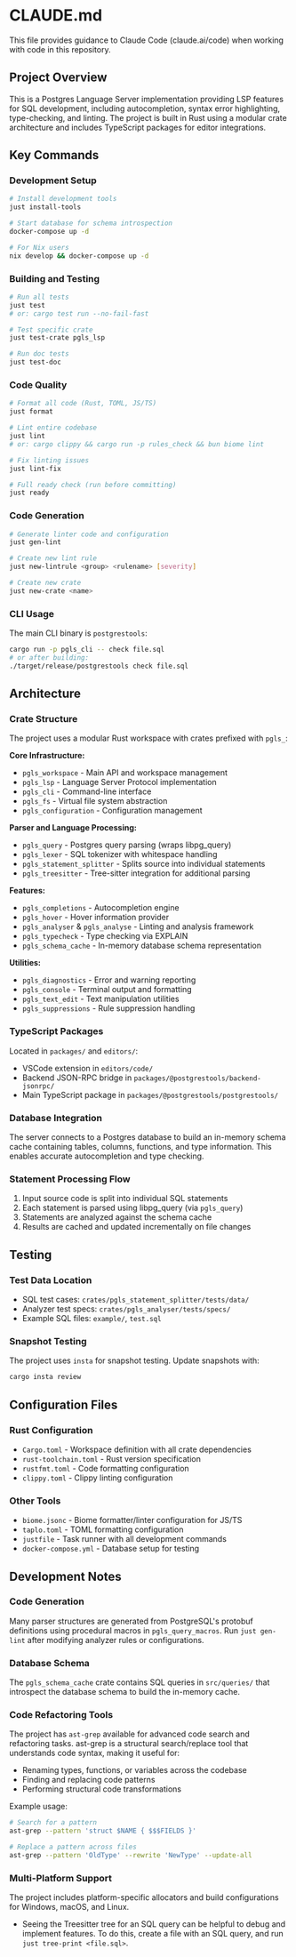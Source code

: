 # CLAUDE.md

This file provides guidance to Claude Code (claude.ai/code) when working with code in this repository.

## Project Overview

This is a Postgres Language Server implementation providing LSP features for SQL development, including autocompletion, syntax error highlighting, type-checking, and linting. The project is built in Rust using a modular crate architecture and includes TypeScript packages for editor integrations.

## Key Commands

### Development Setup
```bash
# Install development tools
just install-tools

# Start database for schema introspection
docker-compose up -d

# For Nix users
nix develop && docker-compose up -d
```

### Building and Testing
```bash
# Run all tests
just test
# or: cargo test run --no-fail-fast

# Test specific crate
just test-crate pgls_lsp

# Run doc tests
just test-doc
```

### Code Quality
```bash
# Format all code (Rust, TOML, JS/TS)
just format

# Lint entire codebase
just lint
# or: cargo clippy && cargo run -p rules_check && bun biome lint

# Fix linting issues
just lint-fix

# Full ready check (run before committing)
just ready
```

### Code Generation
```bash
# Generate linter code and configuration
just gen-lint

# Create new lint rule
just new-lintrule <group> <rulename> [severity]

# Create new crate
just new-crate <name>
```

### CLI Usage
The main CLI binary is `postgrestools`:
```bash
cargo run -p pgls_cli -- check file.sql
# or after building:
./target/release/postgrestools check file.sql
```

## Architecture

### Crate Structure
The project uses a modular Rust workspace with crates prefixed with `pgls_`:

**Core Infrastructure:**
- `pgls_workspace` - Main API and workspace management
- `pgls_lsp` - Language Server Protocol implementation  
- `pgls_cli` - Command-line interface
- `pgls_fs` - Virtual file system abstraction
- `pgls_configuration` - Configuration management

**Parser and Language Processing:**
- `pgls_query` - Postgres query parsing (wraps libpg_query)
- `pgls_lexer` - SQL tokenizer with whitespace handling
- `pgls_statement_splitter` - Splits source into individual statements
- `pgls_treesitter` - Tree-sitter integration for additional parsing

**Features:**
- `pgls_completions` - Autocompletion engine
- `pgls_hover` - Hover information provider
- `pgls_analyser` & `pgls_analyse` - Linting and analysis framework
- `pgls_typecheck` - Type checking via EXPLAIN
- `pgls_schema_cache` - In-memory database schema representation

**Utilities:**
- `pgls_diagnostics` - Error and warning reporting
- `pgls_console` - Terminal output and formatting
- `pgls_text_edit` - Text manipulation utilities
- `pgls_suppressions` - Rule suppression handling

### TypeScript Packages
Located in `packages/` and `editors/`:
- VSCode extension in `editors/code/`
- Backend JSON-RPC bridge in `packages/@postgrestools/backend-jsonrpc/`
- Main TypeScript package in `packages/@postgrestools/postgrestools/`

### Database Integration
The server connects to a Postgres database to build an in-memory schema cache containing tables, columns, functions, and type information. This enables accurate autocompletion and type checking.

### Statement Processing Flow
1. Input source code is split into individual SQL statements
2. Each statement is parsed using libpg_query (via `pgls_query`)
3. Statements are analyzed against the schema cache
4. Results are cached and updated incrementally on file changes

## Testing

### Test Data Location
- SQL test cases: `crates/pgls_statement_splitter/tests/data/`
- Analyzer test specs: `crates/pgls_analyser/tests/specs/`
- Example SQL files: `example/`, `test.sql`

### Snapshot Testing
The project uses `insta` for snapshot testing. Update snapshots with:
```bash
cargo insta review
```

## Configuration Files

### Rust Configuration
- `Cargo.toml` - Workspace definition with all crate dependencies
- `rust-toolchain.toml` - Rust version specification  
- `rustfmt.toml` - Code formatting configuration
- `clippy.toml` - Clippy linting configuration

### Other Tools
- `biome.jsonc` - Biome formatter/linter configuration for JS/TS
- `taplo.toml` - TOML formatting configuration
- `justfile` - Task runner with all development commands
- `docker-compose.yml` - Database setup for testing

## Development Notes

### Code Generation
Many parser structures are generated from PostgreSQL's protobuf definitions using procedural macros in `pgls_query_macros`. Run `just gen-lint` after modifying analyzer rules or configurations.

### Database Schema
The `pgls_schema_cache` crate contains SQL queries in `src/queries/` that introspect the database schema to build the in-memory cache.

### Code Refactoring Tools
The project has `ast-grep` available for advanced code search and refactoring tasks. ast-grep is a structural search/replace tool that understands code syntax, making it useful for:
- Renaming types, functions, or variables across the codebase
- Finding and replacing code patterns
- Performing structural code transformations

Example usage:
```bash
# Search for a pattern
ast-grep --pattern 'struct $NAME { $$$FIELDS }'

# Replace a pattern across files
ast-grep --pattern 'OldType' --rewrite 'NewType' --update-all
```

### Multi-Platform Support
The project includes platform-specific allocators and build configurations for Windows, macOS, and Linux.
- Seeing the Treesitter tree for an SQL query can be helpful to debug and implement features. To do this, create a file with an SQL query, and run `just tree-print <file.sql>`.